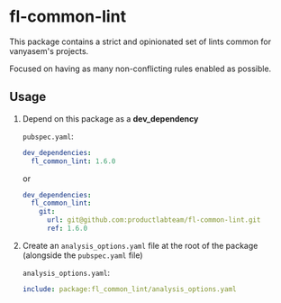 # fl-common-lint

This package contains a strict and opinionated set of lints common for vanyasem's projects.

Focused on having as many non-conflicting rules enabled as possible.

## Usage

1. Depend on this package as a **dev_dependency**
   
   `pubspec.yaml`:

   ```yaml
   dev_dependencies:
     fl_common_lint: 1.6.0
   ```

   or

   ```yaml
   dev_dependencies:
     fl_common_lint:
       git:
         url: git@github.com:productlabteam/fl-common-lint.git
         ref: 1.6.0
   ```

2. Create an `analysis_options.yaml` file at the root of the package (alongside
the `pubspec.yaml` file)

   `analysis_options.yaml`:

   ```yaml
   include: package:fl_common_lint/analysis_options.yaml
   ```
